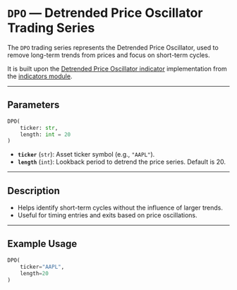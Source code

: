 
# `DPO` — Detrended Price Oscillator Trading Series

The `DPO` trading series represents the Detrended Price Oscillator, used to remove long-term trends from prices and focus on short-term cycles.

It is built upon the [Detrended Price Oscillator indicator](https://github.com/DrDanicka/trading_strategy_tester/blob/main/trading_strategy_tester/indicators/trend/dpo.py) implementation from the [indicators module](../indicators.md).

---

## Parameters

```python
DPO(
    ticker: str,
    length: int = 20
)
```

- **`ticker`** (`str`): Asset ticker symbol (e.g., `"AAPL"`).
- **`length`** (`int`): Lookback period to detrend the price series. Default is 20.

---

## Description

- Helps identify short-term cycles without the influence of larger trends.
- Useful for timing entries and exits based on price oscillations.

---

## Example Usage

```python
DPO(
    ticker="AAPL",
    length=20
)
```
